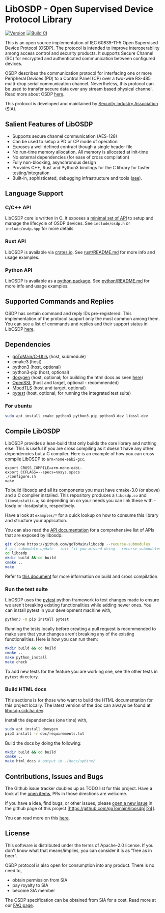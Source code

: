 # LibOSDP - Open Supervised Device Protocol Library

[![Version][1]][2] [![Build CI][3]][4]

This is an open source implementation of IEC 60839-11-5 Open Supervised Device
Protocol (OSDP). The protocol is intended to improve interoperability among
access control and security products. It supports Secure Channel (SC) for
encrypted and authenticated communication between configured devices.

OSDP describes the communication protocol for interfacing one or more Peripheral
Devices (PD) to a Control Panel (CP) over a two-wire RS-485 multi-drop serial
communication channel. Nevertheless, this protocol can be used to transfer
secure data over any stream based physical channel. Read more about OSDP
[here][21].

This protocol is developed and maintained by [Security Industry Association][20]
(SIA).

## Salient Features of LibOSDP

  - Supports secure channel communication (AES-128)
  - Can be used to setup a PD or CP mode of operation
  - Exposes a well defined contract though a single header file
  - No run-time memory allocation. All memory is allocated at init-time
  - No external dependencies (for ease of cross compilation)
  - Fully non-blocking, asynchronous design
  - Provides C++, Rust and Python3 bindings for the C library for faster
    testing/integration
  - Built-in, sophisticated, debugging infrastructure and tools ([see][14]).

## Language Support

### C/C++ API

LibOSDP core is written in C. It exposes a [minimal set of API][26] to setup
and manage the lifecycle of OSDP devices. See `include/osdp.h` or
`include/osdp.hpp` for more details.

### Rust API

LibOSDP is available via [crates.io][10]. See [rust/README.md][11] for more
info and usage examples.

### Python API

LibOSDP is available as a [python package][12]. See [python/README.md][13] for
more info and usage examples.

## Supported Commands and Replies

OSDP has certain command and reply IDs pre-registered. This implementation of
the protocol support only the most common among them. You can see a list of
commands and replies and their support status in LibOSDP [here][22].

## Dependencies

  * [goToMain/C-Utils][25] (host, submodule)
  * cmake3 (host)
  * python3 (host, optional)
  * python3-pip (host, optional)
  * [doxygen][9] (host, optional; for building the html docs as seen [here][6])
  * [OpenSSL][8] (host and target, optional - recommended)
  * [MbedTLS][7] (host and target, optional)
  * [pytest][5] (host, optional; for running the integrated test suite)

### For ubuntu

```sh
sudo apt install cmake python3 python3-pip python3-dev libssl-dev
```

## Compile LibOSDP

LibOSDP provides a lean-build that only builds the core library and nothing
else. This is useful if you are cross compiling as it doesn't have any other
dependencies but a C compiler. Here is an example of how you can cross compile
LibOSDP to `arm-none-eabi-gcc`.

```
export CROSS_COMPILE=arm-none-eabi-
export CCFLAGS=--specs=nosys.specs
./configure.sh
make
```

To build libosdp and all its components you must have cmake-3.0 (or above) and
a C compiler installed.  This repository produces a `libosdp.so` and
`libosdpstatic.a`; so depending on on your needs you can link these with -losdp
or -losdpstatic, respectively.

Have a look at `examples/*` for a quick lookup on how to consume this library and
structure your application.

You can also read the [API documentation][26] for a comprehensive list of APIs
that are exposed by libosdp.

```sh
git clone https://github.com/goToMain/libosdp --recurse-submodules
# git submodule update --init (if you missed doing --recurse-submodules earlier)
cd libosdp
mkdir build && cd build
cmake ..
make
```

Refer to [this document][23] for more information on build and cross
compilation.

### Run the test suite

LibOSDP uses the [pytest][5] python framework to test changes made to ensure
we aren't breaking existing functionalities while adding newer ones. You can
install pytest in your development machine with,

```sh
python3 -m pip install pytest
```

Running the tests locally before creating a pull request is recommended to make
sure that your changes aren't breaking any of the existing functionalities. Here
is how you can run them:

```sh
mkdir build && cd build
cmake ..
make python_install
make check
```

To add new tests for the feature you are working one, see the other tests in
`pytest` directory.

### Build HTML docs

This sections is for those who want to build the HTML documentation for this
project locally. The latest version of the doc can always be found at
[libosdp.sidcha.dev][6].

Install the dependencies (one time) with,

```sh
sudo apt install doxygen
pip3 install -r doc/requirements.txt
```

Build the docs by doing the following:

```sh
mkdir build && cd build
cmake ..
make html_docs # output in ./docs/sphinx/
```

## Contributions, Issues and Bugs

The Github issue tracker doubles up as TODO list for this project. Have a look
at the [open items][31], PRs in those directions are welcome.

If you have a idea, find bugs, or other issues, please [open a new issue][28]
in the github page of this project [https://github.com/goTomain/libosdp][24].

You can read more on this [here](CONTRIBUTING.md).

## License

This software is distributed under the terms of Apache-2.0 license. If you don't
know what that means/implies, you can consider it is as "free as in beer".

OSDP protocol is also open for consumption into any product. There is no need
to,
 - obtain permission from SIA
 - pay royalty to SIA
 - become SIA member

The OSDP specification can be obtained from SIA for a cost. Read more at our
[FAQ page][27].

[1]: https://img.shields.io/github/v/release/goToMain/libosdp
[2]: https://github.com/goToMain/libosdp/releases
[3]: https://github.com/goTomain/libosdp/workflows/Build%20CI/badge.svg
[4]: https://github.com/goTomain/libosdp/actions?query=workflow%3A%22Build+CI%22
[5]: https://docs.pytest.org/en/latest/
[6]: https://libosdp.sidcha.dev/
[7]: https://github.com/ARMmbed/mbedtls
[8]: https://www.openssl.org/
[9]: https://www.doxygen.nl/index.html
[10]: https://crates.io/crates/libosdp
[11]: https://github.com/goToMain/libosdp/tree/master/rust
[12]: https://pypi.org/project/libosdp/
[13]: https://github.com/goToMain/libosdp/tree/master/python
[14]: https://libosdp.sidcha.dev/libosdp/debugging

[20]: https://www.securityindustry.org/industry-standards/open-supervised-device-protocol/
[21]: https://libosdp.sidcha.dev/protocol/
[22]: https://libosdp.sidcha.dev/protocol/commands-and-replies.html
[23]: https://libosdp.sidcha.dev/libosdp/build-and-install.html
[24]: https://github.com/goTomain/libosdp
[25]: https://github.com/goTomain/c-utils
[26]: https://libosdp.sidcha.dev/api/
[27]: https://libosdp.sidcha.dev/protocol/faq.html
[28]: https://github.com/goToMain/libosdp/issues/new/choose
[29]: https://github.com/goToMain/libosdp/blob/master/python
[30]: https://github.com/goToMain/libosdp/tree/master/tests/pytest/testlib
[31]: https://github.com/goToMain/libosdp/issues
